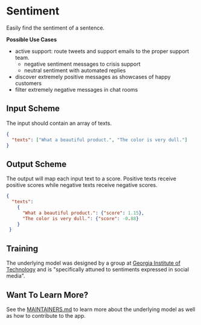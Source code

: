 # Sentiment
Easily find the sentiment of a sentence.

**Possible Use Cases**
  * active support: route tweets and support emails to the proper support team.
     - negative sentiment messages to crisis support
     - neutral sentiment with automated replies
  * discover extremely positive messages as showcases of happy customers
  * filter extremely negative messages in chat rooms
  

## Input Scheme
The input should contain an array of texts. 
``` json
{
  "texts": ["What a beautiful product.", "The color is very dull."]
}
```

## Output Scheme
The output will map each input text to a score. Positive texts receive positive scores while negative texts receive negative
scores. 
 
``` json
{
  "texts": 
    {
      "What a beautiful product.": {"score": 1.15},
      "The color is very dull.": {"score": -0.88}
    }
 }
```


## Training
The underlying model was designed by a group at [Georgia Institute of Technology][1] and is "specifically attuned to 
sentiments expressed in social media".


## Want To Learn More?
See the [MAINTAINERS.md][2] to learn more about the underlying model as well as how to contribute to the app.


[1]: http://www.gatech.edu/
[2]: https://github.com/DopplerFoundation/example-app-sentiment/blob/master/MAINTAINERS.md
